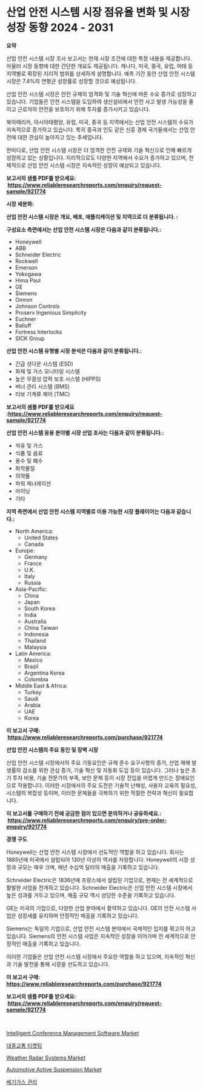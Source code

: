 <p><h1>산업 안전 시스템 시장 점유율 변화 및 시장 성장 동향 2024 - 2031</h1></p><p><strong>요약</strong></p>
<p><p>산업 안전 시스템 시장 조사 보고서는 현재 시장 조건에 대한 특정 내용을 제공합니다. 아울러 시장 동향에 대한 간단한 개요도 제공됩니다. 캐나다, 미국, 중국, 유럽, 아태 등 지역별로 확장된 지리적 범위를 상세하게 설명합니다. 예측 기간 동안 산업 안전 시스템 시장은 7.4%의 연평균 성장률로 성장할 것으로 예상됩니다.</p><p>산업 안전 시스템 시장은 안전 규제의 엄격화 및 기술 혁신에 따른 수요 증가로 성장하고 있습니다. 기업들은 안전 시스템을 도입하여 생산설비에서 안전 사고 발생 가능성을 줄이고 근로자의 안전을 보호하기 위해 투자를 증가시키고 있습니다.</p><p>북아메리카, 아시아태평양, 유럽, 미국, 중국 등 지역에서는 산업 안전 시스템의 수요가 지속적으로 증가하고 있습니다. 특히 중국과 인도 같은 신흥 경제 국가들에서는 산업 안전에 대한 관심이 높아지고 있는 추세입니다.</p><p>한마디로, 산업 안전 시스템 시장은 더 엄격한 안전 규제와 기술 혁신으로 인해 빠르게 성장하고 있는 상황입니다. 지리적으로도 다양한 지역에서 수요가 증가하고 있으며, 전체적으로 산업 안전 시스템 시장은 지속적인 성장이 예상되고 있습니다.</p></p>
<p><strong>보고서의 샘플 PDF를 받으세요: &nbsp;<a href="https://www.reliableresearchreports.com/enquiry/request-sample/921774">https://www.reliableresearchreports.com/enquiry/request-sample/921774</a></strong></p>
<p><strong>시장 세분화:</strong></p>
<p><strong> 산업 안전 시스템 시장은 개요, 배포, 애플리케이션 및 지역으로 더 분류됩니다. :</strong></p>
<p><strong>구성요소 측면에서는 산업 안전 시스템 시장은 다음과 같이 분류됩니다.:</strong></p>
<p><ul><li>Honeywell</li><li>ABB</li><li>Schneider Electric</li><li>Rockwell</li><li>Emerson</li><li>Yokogawa</li><li>Hima Paul</li><li>GE</li><li>Siemens</li><li>Omron</li><li>Johnson Controls</li><li>Proserv Ingenious Simplicity</li><li>Euchner</li><li>Balluff</li><li>Fortress Interlocks</li><li>SICK Group</li></ul></p>
<p><strong> 산업 안전 시스템 유형별 시장 분석은 다음과 같이 분류됩니다.:</strong></p>
<p><ul><li>긴급 셧다운 시스템 (ESD)</li><li>화재 및 가스 모니터링 시스템</li><li>높은 무결성 압력 보호 시스템 (HIPPS)</li><li>버너 관리 시스템 (BMS)</li><li>터보 기계류 제어 (TMC)</li></ul></p>
<p><strong>보고서의 샘플 PDF를 받으세요 :<a href="https://www.reliableresearchreports.com/enquiry/request-sample/921774">https://www.reliableresearchreports.com/enquiry/request-sample/921774</a></strong></p>
<p><strong> 산업 안전 시스템 응용 분야별 시장 산업 조사는 다음과 같이 분류됩니다.:</strong></p>
<p><ul><li>석유 및 가스</li><li>식품 및 음료</li><li>용수 및 폐수</li><li>화학물질</li><li>의약품</li><li>파워 제너레이션</li><li>마이닝</li><li>기타</li></ul></p>
<p><strong>지역 측면에서 산업 안전 시스템 지역별로 이용 가능한 시장 플레이어는 다음과 같습니다.:</strong></p>
<p><ul>
    <li>
        North America:
        <ul>
            <li>United States</li>
            <li>Canada</li>
        </ul>
    </li>
    <li>
        Europe:
        <ul>
            <li>Germany</li>
            <li>France</li>
            <li>U.K.</li>
            <li>Italy</li>
            <li>Russia</li>
        </ul>
    </li>
    <li>
        Asia-Pacific:
        <ul>
            <li>China</li>
            <li>Japan</li>
            <li>South Korea</li>
            <li>India</li>
            <li>Australia</li>
            <li>China Taiwan</li>
            <li>Indonesia</li>
            <li>Thailand</li>
            <li>Malaysia</li>
        </ul>
    </li>
    <li>
        Latin America:
        <ul>
            <li>Mexico</li>
            <li>Brazil</li>
            <li>Argentina Korea</li>
            <li>Colombia</li>
        </ul>
    </li>
    <li>
        Middle East & Africa:
        <ul>
            <li>Turkey</li>
            <li>Saudi</li>
            <li>Arabia</li>
            <li>UAE</li>
            <li>Korea</li>
        </ul>
    </li>
    </ul></p>
<p><strong>이 보고서 구매: &nbsp;<a href="https://www.reliableresearchreports.com/purchase/921774">https://www.reliableresearchreports.com/purchase/921774</a></strong></p>
<p><strong>산업 안전 시스템의 주요 동인 및 장벽 시장</strong></p>
<p><p>산업 안전 시스템 시장에서의 주요 기동요인은 규제 준수 요구사항의 증가, 산업 재해 발생률의 감소를 위한 관심 증가, 기술 혁신 및 자동화 도입 등이 있습니다. 그러나 높은 초기 투자 비용, 기술 전문가의 부족, 보안 문제 등이 시장 진입을 어렵게 만드는 장애요인으로 작용합니다. 이러한 시장에서의 주요 도전은 기술적 난해성, 사용자 교육의 필요성, 시스템의 복잡성 등이며, 이러한 문제들을 극복하기 위한 적절한 전략과 혁신이 필요합니다.</p></p>
<p><strong>이 보고서를 구매하기 전에 궁금한 점이 있으면 문의하거나 공유하세요.: &nbsp;<a href="https://www.reliableresearchreports.com/enquiry/pre-order-enquiry/921774">https://www.reliableresearchreports.com/enquiry/pre-order-enquiry/921774</a></strong></p>
<p><strong>경쟁 구도</strong></p>
<p><p>Honeywell는 산업 안전 시스템 시장에서 선도적인 역할을 하고 있습니다. 회사는 1885년에 미국에서 설립되어 130년 이상의 역사를 자랑합니다. Honeywell의 시장 성장과 규모는 매우 크며, 매년 수십억 달러의 매출을 기록하고 있습니다.</p><p>Schneider Electric은 1836년에 프랑스에서 설립된 기업으로, 현재는 전 세계적으로 활발한 사업을 전개하고 있습니다. Schneider Electric은 산업 안전 시스템 시장에서 높은 성과를 거두고 있으며, 매출 규모 역시 상당한 수준을 기록하고 있습니다.</p><p>GE는 미국의 기업으로, 다양한 산업 분야에서 활약하고 있습니다. GE의 안전 시스템 사업은 성장세를 유지하며 안정적인 매출을 기록하고 있습니다.</p><p>Siemens는 독일의 기업으로, 산업 안전 시스템 분야에서 국제적인 입지를 확고히 하고 있습니다. Siemens의 안전 시스템 사업은 지속적인 성장을 이어가며 전 세계적으로 안정적인 매출을 기록하고 있습니다.</p><p>이러한 기업들은 산업 안전 시스템 시장에서 주요한 역할을 하고 있으며, 지속적인 혁신과 기술 발전을 통해 시장을 선도하고 있습니다.</p></p>
<p><strong>이 보고서 구매: &nbsp; <a href="https://www.reliableresearchreports.com/purchase/921774">https://www.reliableresearchreports.com/purchase/921774</a></strong></p>
<p><strong>보고서의 샘플 PDF를 받으세요: &nbsp;<a href="https://www.reliableresearchreports.com/enquiry/request-sample/921774">https://www.reliableresearchreports.com/enquiry/request-sample/921774</a></strong><strong></strong></p>
<p>&nbsp;</p>
<p><p><a href="https://github.com/derrinmiltonellis35gcl/Market-Research-Report-List-1/blob/main/intelligent-conference-management-software-market.md">Intelligent Conference Management Software Market</a></p><p><a href="https://github.com/sougarounis/Market-Research-Report-List-2/blob/main/2533936182308.md">대중교통 티켓팅</a></p><p><a href="https://github.com/Chiragrp22/Market-Research-Report-List-3/blob/main/weather-radar-systems-market.md">Weather Radar Systems Market</a></p><p><a href="https://issuu.com/reportprime-2/docs/automotive-active-suspension-market-size-2030.pptx">Automotive Active Suspension Market</a></p><p><a href="https://github.com/laholand/Market-Research-Report-List-2/blob/main/1223309182309.md">배기가스 관리</a></p></p>